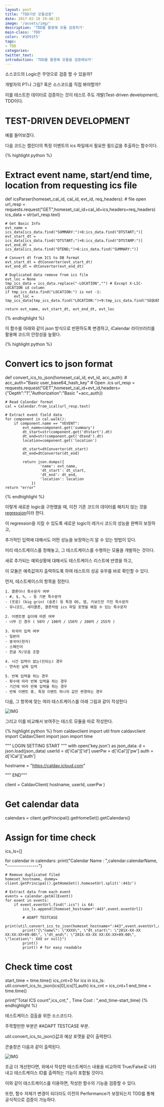 ```yaml
---
layout: post
title: "TDD기반 모듈검증"
date: 2017-02-10 19:48:15
image: '/assets/img/'
description: 'TDD를 활용해 모듈 검증하기'
main-class: 'TDD'
color: '#1D91F5'
tags:
- TDD
categories:
twitter_text:
introduction: 'TDD를 활용해 모듈을 검증해보자'
---
```


소스코드의 Logic은 무엇으로 검증 할 수 있을까?

개발자의 PT나 그림? 혹은 소스코드를 직접 봐야할까?

이를 테스트한 데이터로 검증하는 것이 테스트 주도 개발(Test-driven development), TDD이다.



TEST-DRIVEN DEVELOPMENT
===

예를 들어보겠다. 

다음 코드는 캘린더의 특정 이벤트의 ics 파일에서 필요한 필드값을 추출하는 함수이다.

{% highlight python %}
# Extract event name, start/end time, location from requesting ics file
def icsParser(homeset_cal_id, cal_id, evt_id, req_headers):
	# file open
	url_resp = requests.request("GET",homeset_cal_id+cal_id+ics,headers=req_headers)
	ics_data = str(url_resp.text)
	
	# Get Basic Info
	evt_name = ics_data[ics_data.find("SUMMARY:")+8:ics_data.find("DTSTART;")]
	evt_start_dt = ics_data[ics_data.find("DTSTART;")+8:ics_data.find("DTSTAMP:")]
	evt_end_dt = ics_data[ics_data.find("DTEND;")+6:ics_data.find("SUMMARY:")]
	
	# Convert dt from ICS to DB format
	evt_start_dt = dtConverter(evt_start_dt)
	evt_end_dt = dtConverter(evt_end_dt)

	# Duplicated data remove from ics file
	evt_loc = None
	tmp_ics_data = ics_data.replace("-LOCATION","") # Except X-LIC-LOCATION id column
	if tmp_ics_data.find("LOCATION:") is not -1:
		evt_loc = tmp_ics_data[tmp_ics_data.find("LOCATION:")+9:tmp_ics_data.find("SEQUENCE:")]

	return evt_name, evt_start_dt, evt_end_dt, evt_loc
{% endhighlight %}

이 함수를 아래와 같이 json 방식으로 반환하도록 변경하고, iCalendar 라이브러리를 활용해 코드의 안정성을 높혔다.

{% highlight python %}
# Convert ics to json format
def convert_ics_to_json(homeset_cal_id, evt_id, acc_auth): # acc_auth="Basic user_base64_hash_key"
    # Open .ics
    url_resp = requests.request("GET",homeset_cal_id+evt_id,headers={"Depth":"1","Authorization":"Basic "+acc_auth})
    
    # Read Calendar format
    cal = Calendar.from_ical(url_resp.text)

    # Extract event field data
    for component in cal.walk():
        if component.name == "VEVENT":
            evt_name=component.get('summary')
            dt_start=str(component.get('dtstart').dt)
            dt_end=str(component.get('dtend').dt)
            location=component.get('location')

            dt_start=dtConverter(dt_start)
            dt_end=dtConverter(dt_end)

            return json.dumps({
                    'name': evt_name,
                    'dt_start': dt_start,
                    'dt_end': dt_end,
                    'location': location
                })
    return "error"
{% endhighlight %}

이렇게 새로운 logic을 구현했을 때, 이전 기존 코드의 데이터를 해치지 않는 것을 [regression](https://en.wikipedia.org/wiki/Software_regression)이라 한다.

이 regression을 지킬 수 있도록 새로운 logic이 레거시 코드의 성능을 완벽히 보장하고,

추가적인 입력에 대해서도 어떤 성능을 보장하는지 알 수 있는 방법이 있다.

미리 테스트케이스를 정해놓고, 그 테스트케이스를 수행하는 모듈을 개발하는 것이다.

새로 추가되는 예외상황에 대해서도 테스트케이스 리스트에 반영을 하고,

이 모듈은 예측값까지 출력하도록 하여 테스트의 성공 유무를 바로 확인할 수 있다.


먼저, 테스트케이스의 항목을 정한다.

	1. 콜론이나 특수문자 여부
	- #, $, %, ☆ 등 기본 특수문자
	- (웃음) (big grin) (슬픈) 등 특정 OS, 앱, 키보드만 가진 특수문자
	- 유니코드, 세미콜론, 콜론처럼 ics 파일 포맷을 해칠 수 있는 특수문자
	
	2. 이벤트명 길이에 따른 여부
	- 너무 긴 경우 ( 50자 / 100자 / 150자 / 200자 / 255자 )
	
	3. 외국어 입력 여부
	- 일본어
	- 중국어(한자)
	- 스페인어
	- 한글 자/모음 조합
	
	4. 시간 입력이 없는(안되는) 경우
	- 연속된 날짜 입력
	
	5. 반복 입력을 하는 경우
	- 횟수에 따라 반복 입력을 하는 경우
	- 기간에 따라 반복 입력을 하는 경우
	- 반복 이벤트 중, 특정 이벤트 하나의 값만 변경하는 경우


다음, 그 항목에 맞는 여러 테스트케이스를 아래 그림과 같이 작성한다

![IMG](https://github.com/CalyFactory/CalyFactory.github.io/blob/master/assets/img/refgjin/post5_testcase.png?raw=true)



그리고 이를 비교해서 보여주는 테스트 모듈을 따로 작성한다.

{% highlight python %}
from caldavclient import util
from caldavclient import CaldavClient
import json 
import time

""" LOGIN SETTING START """
with open('key.json') as json_data:
    d = json.load(json_data)
    userId = d['iCal']['id']
    userPw = d['iCal']['pw']
    auth = d['iCal']['auth']

hostname = "https://caldav.icloud.com"

""" END"""

client = CaldavClient(
    hostname,
    userId,
    userPw
)

# Get calendar data
calendars = client.getPrincipal().getHomeSet().getCalendars()

# Assign for time check
ics_ls=[]

for calendar in calendars:
	print("Calendar Name : ",calendar.calendarName, "----------------")
	
	# Remove duplicated filed
	homeset_hostname, dummy= client.getPrincipal().getHomeSet().homesetUrl.split(':443/')
	
	# Extract data from each event
	events = calendar.getAllEvent()
	for event in events:
		if event.eventUrl.find(".ics") is 64:
			ics_ls.append([homeset_hostname+":443",event.eventUrl])

			# ADAPT TESTCASE
			print(util.convert_ics_to_json(homeset_hostname+":443",event.eventUrl,auth))
			print("{\"name\": \"XXXX\", \"dt_start\": \"201X-XX-XX XX:XX:XX+09:00\", \"dt_end\": \"201X-XX-XX XX:XX:XX+09:00\", \"location\": XXX or null}")
			print()
			print() # for easy readable


# Check time cost
start_time = time.time()
ics_cnt=0
for ics in ics_ls:
	util.convert_ics_to_json(ics[0],ics[1],auth)
	ics_cnt = ics_cnt+1
end_time = time.time()

print("Total ICS count",ics_cnt," , Time Cost : ",end_time-start_time)
{% endhighlight %}

테스트케이스 검출을 위한 소스코드다.

주목할만한 부분은 #ADAPT TESTCASE 부분.

util.convert_ics_to_json()값과 예상 포맷을 같이 출력한다.

콘솔창은 다음과 같이 출력된다.

![IMG](https://github.com/CalyFactory/CalyFactory.github.io/blob/master/assets/img/refgjin/post5_testcase_res.png?raw=true)



조금 더 개선한다면, 위에서 작성한 테스트케이스 내용을 비교하여 True/False로 나타내고 테스트케이스 ID를 출력하는 기능이 포함될 것이다.

이와 같이 테스트케이스를 이용하면, 작성한 함수의 기능을 검증할 수 있다.

또한, 함수 자체가 변경이 되더라도 이전의 Performance가 보장되는지 TDD를 통해 공식적으로 검증이 가능하다.